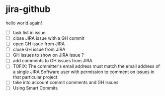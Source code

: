 # jira-github

hello world again! 

- [ ] task list in issue
- [ ] close JIRA issue with a GH commit
- [ ] open GH issue from JIRA
- [ ] close GH issue from JIRA
- [ ] GH issues to show on JIRA issue ?
- [ ] add comments to GH issues from JIRA
- [ ] TOFIX: The committer's email address must match the email address of a single JIRA Software user with permission to comment on issues in that particular project.
- [ ] take into account commit comments and GH issues
- [ ] Using Smart Commits
